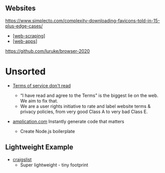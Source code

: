 Websites
--------



https://www.simplecto.com/complexity-downloading-favicons-told-in-15-plus-edge-cases/


* [[web-scraping]]
* [[web-apps]]

https://github.com/luruke/browser-2020


Unsorted
========

* [Terms of service don't read](https://tosdr.org/)
    * “I have read and agree to the Terms” is the biggest lie on the web. We aim to fix that.
    * We are a user rights initiative to rate and label website terms & privacy policies, from very good Class A to very bad Class E.

* [amplication.com](https://amplication.com/) Instantly generate code that matters
    * Create Node.js boilerplate

Lightweight Example
-------------------

* [craigslist](https://craigslist.org/)
    * Super lightweight - tiny footprint

[//begin]: # "Autogenerated link references for markdown compatibility"
[web-scraping]: web-scraping.md "Web Scraping"
[web-apps]: web-apps.md "Web Apps"
[//end]: # "Autogenerated link references"